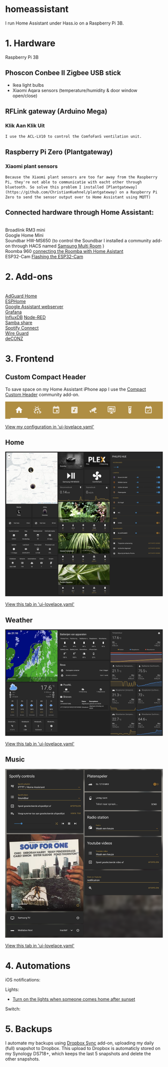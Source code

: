 # homeassistant
I run Home Assistant under Hass.io on a Raspberry Pi 3B. 

# 1. Hardware

Raspberry Pi 3B

## Phoscon Conbee II Zigbee USB stick
- Ikea light bulbs
- Xiaomi Aqara sensors (temperature/humidity & door window open/close)

## RFLink gateway (Arduino Mega)
### Klik Aan Klik Uit
    I use the ACL-LV10 to control the ComfoFanS ventilation unit. 

## Raspberry Pi Zero (Plantgateway)
### Xiaomi plant sensors
    Because the Xiaomi plant sensors are too far away from the Raspberry Pi, they're not able to communicatie with eacht other through bluetooth. So solve this problem I installed [Plantgateway](https://github.com/ChristianKuehnel/plantgateway) on a Raspberry Pi Zero to send the sensor output over to Home Assistant using MQTT)


## Connected hardware through Home Assistant:
<br>Broadlink RM3 mini
<br>Google Home Mini
<br>Soundbar HW-MS650 (to control the Soundbar I installed a community add-on through HACS named [Samsung Multi Room](https://github.com/dariornelas/ha_samsung_multi_room) )
<br>Roomba 960 [connecting the Roomba with Home Asistant](https://github.com/NickWaterton/Roomba980-Python#how-to-get-your-usernameblid-and-password)
<br>ESP32-Cam [Flashing the ESP32-Cam](https://randomnerdtutorials.com/esp32-cam-video-streaming-face-recognition-arduino-ide/)
# 2. Add-ons

<br>[AdGuard Home](https://community.home-assistant.io/t/community-hass-io-add-on-adguard-home/90684)
<br>[ESPHome](https://esphome.io/)
<br>[Google Assistant webserver](https://community.home-assistant.io/t/community-hass-io-add-on-google-assistant-webserver-broadcast-messages-without-interrupting-music/37274)
<br>[Grafana](https://community.home-assistant.io/t/community-hass-io-add-on-grafana/54674)
<br>[InfluxDB](https://community.home-assistant.io/t/community-hass-io-add-on-influxdb/54491/9)
[Node-RED](https://community.home-assistant.io/t/community-hass-io-add-on-node-red/55023)
<br>[Samba share](https://www.home-assistant.io/addons/samba/)
<br>[Spotify Connect](https://community.home-assistant.io/t/community-hass-io-add-on-spotify-connect/61210)
<br>[Wire Guard](https://community.home-assistant.io/t/community-hass-io-add-on-wireguard/134662)
<br>[deCONZ](https://github.com/home-assistant/hassio-addons/tree/master/deconz)

# 3. Frontend

## Custom Compact Header

To save space on my Home Assistant iPhone app I use the [Compact Custom Header](https://community.home-assistant.io/t/compact-custom-header/83716) community add-on.

![alt text](https://github.com/moostmartijn/homeassistant/blob/master/docs/images/custom_compact_header.png "Compact Custom Header")

[View my configuration in 'ui-lovelace.yaml'](https://github.com/moostmartijn/homeassistant/blob/24ae1f1d3eca1799e006e653466a77e4b246ffae/ui-lovelace.yaml#L47-L53)

## Home 
![alt text](https://github.com/moostmartijn/homeassistant/blob/master/docs/images/tab_home.png "Home Tab")

[View this tab in 'ui-lovelace.yaml'](https://github.com/moostmartijn/homeassistant/blob/24ae1f1d3eca1799e006e653466a77e4b246ffae/ui-lovelace.yaml#L57-L280)

## Weather
![alt text](https://github.com/moostmartijn/homeassistant/blob/master/docs/images/tab_weather.png "Weather Tab")

[View this tab in 'ui-lovelace.yaml'](https://github.com/moostmartijn/homeassistant/blob/24ae1f1d3eca1799e006e653466a77e4b246ffae/ui-lovelace.yaml#L281-L462)

## Music
![alt text](https://github.com/moostmartijn/homeassistant/blob/master/docs/images/tab_music.png "Music Tab")

[View this tab in 'ui-lovelace.yaml'](https://github.com/moostmartijn/homeassistant/blob/24ae1f1d3eca1799e006e653466a77e4b246ffae/ui-lovelace.yaml#L508-L666)

##

# 4. Automations

iOS notifications:

Lights:
- [Turn on the lights when someone comes home after sunset](/automations/lights/light_woonkamer_on_home_zone_sunset.yaml)

Switch:


# 5. Backups

I automate my backups using [Dropbox Sync](https://github.com/danielwelch/hassio-dropbox-sync) add-on, uploading my daily (full) snapshot to Dropbox. This upload to Dropbox is automaticly stored on my Synology DS718+, which keeps the last 5 snapshots and delete the other snapshots. 

